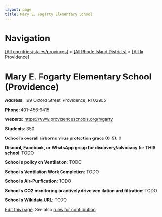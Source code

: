 ```yaml
---
layout: page
title: Mary E. Fogarty Elementary School
---
```

# Navigation

[[All countries/states/provinces]](../../..) > [[All Rhode Island Districts]](../..) > [[All In Providence]](..)

# Mary E. Fogarty Elementary School (Providence)

**Address**: 199 Oxford Street, Providence, RI 02905

**Phone**: 401-456-9415

**Website**: <https://www.providenceschools.org/fogarty>

**Students**: 350

**School's overall airborne virus protection grade (0-5)**: 0

**Discord, Facebook, or WhatsApp group for discovery/advocacy for THIS school**: TODO

**School's policy on Ventilation**: TODO

**School's Ventilation Work Completion**: TODO

**School's Air-Purification**: TODO

**School's CO2 monitoring to actively drive ventilation and filtration**: TODO

**School's Wikidata URL**: TODO


[Edit this page](https://github.com/ventilate-schools/RI/edit/main/./Providence/Mary_E._Fogarty_Elementary_School.md). See also [rules for contribution](../../../contribution-rules/)
